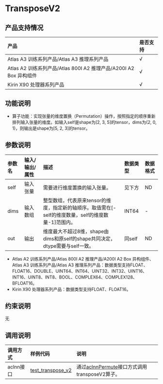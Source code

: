 # TransposeV2
## 产品支持情况

| 产品                                                         | 是否支持 |
| :----------------------------------------------------------- | :------- |
| <term>Atlas A3 训练系列产品/Atlas A3 推理系列产品</term>     | √        |
| <term>Atlas A2 训练系列产品/Atlas 800I A2 推理产品/A200I A2 Box 异构组件</term> | √        |
| <term>Kirin X90 处理器系列产品</term>                          | √        |
## 功能说明

- 算子功能：实现张量的维度置换（Permutation）操作，按照指定的顺序重新排列输入张量的维度。如输入self是shape为[2, 3, 5]的tensor，dims为(2, 0, 1)，则输出是shape为[5, 2, 3]的tensor。

## 参数说明

| 参数名 | 输入/输出/属性 | 描述                                                         | 数据类型 | 数据格式 |
| :----- | :------------- | :----------------------------------------------------------- | :------- | :------- |
| self   | 输入张量       | 需要进行维度置换的输入张量。                                 | 见下方   | ND       |
| dims   | 输入数组       | 整型数组，代表原来tensor的维度，指定新的轴顺序。取值需在[-self的维度数量，self的维度数量-1]范围内。 | INT64    | -        |
| out    | 输出           | 维度最大不超过8维，shape由dims和原self的shape共同决定，dtype需要与self一致。 | 同self   | ND       |

- <term>Atlas A2 训练系列产品/Atlas 800I A2 推理产品/A200I A2 Box 异构组件</term>、<term>Atlas A3 训练系列产品/Atlas A3 推理系列产品</term>：数据类型支持FLOAT、FLOAT16、DOUBLE、UINT64、INT64、UINT32、INT32、UINT16、INT16、UINT8、INT8、BOOL、COMPLEX64、COMPLEX128、BFLOAT16。
- <term>Kirin X90 处理器系列产品</term>：数据类型支持FLOAT、FLOAT16。
## 约束说明

无

## 调用说明

| 调用方式  | 样例代码                                                     | 说明                                                         |
| :-------- | :----------------------------------------------------------- | :----------------------------------------------------------- |
| aclnn接口 | [test_transpose_v2](tests/ut/op_kernel/test_transpose_v2.cpp) | 通过[aclnnPermute](docs/aclnntransposev2.md)接口方式调用transposeV2算子。 |